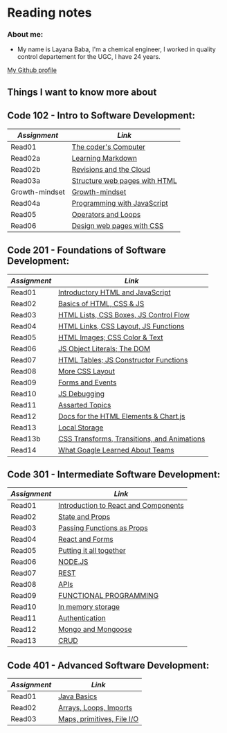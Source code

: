 # Reading notes

### About me:
* My name is Layana Baba, I'm a chemical engineer, I worked in quality control departement for the UGC, I have 24 years. 

[My Github profile](https://github.com/LayanaBaba)

## Things I want to know more about

## Code 102 - Intro to Software Development:

|     *Assignment*      |                  *Link*                             |
|-----------------------|-----------------------------------------------------|
|    Read01             |[The coder's Computer](Code-102/read01.md)           |
|    Read02a            |[Learning Markdown](Code-102/read02a.md)             |
|    Read02b            |[Revisions and the Cloud](Code-102/read02b.md)       |
|    Read03a            |[Structure web pages with HTML](Code-102/read03a.md) |
|    Growth-mindset     |[Growth-mindset](Code-102/Lab02.md)                  |
|    Read04a            |[Programming with JavaScript](Code-102/read04a.md)   | 
|    Read05             |[Operators and Loops](Code-102/read05.md)            | 
|    Read06             |[Design web pages with CSS](Code-102/read06.md)      |


## Code 201 - Foundations of Software Development:

|   *Assignment*   |                                 *Link*                                             |
|------------------|------------------------------------------------------------------------------------|
|    Read01        |[Introductory HTML and JavaScript](Code-201/read01.md)                              |
|    Read02        |[Basics of HTML, CSS & JS](Code-201/read02.md)                                      |
|    Read03        |[HTML Lists, CSS Boxes, JS Control Flow](Code-201/read03.md)                        |
|    Read04        |[HTML Links, CSS Layout, JS Functions](Code-201/read04.md)                          |
|    Read05        |[HTML Images; CSS Color & Text](Code-201/read05.md)                                 |
|    Read06        |[JS Object Literals; The DOM](Code-201/read06.md)                                   |
|    Read07        |[HTML Tables; JS Constructor Functions](Code-201/read07.md)                         |
|    Read08        |[More CSS Layout](Code-201/read08.md)                                               |
|    Read09        |[Forms and Events](Code-201/read09.md)                                              |
|    Read10        |[JS Debugging](Code-201/read10.md)                                                  |
|    Read11        |[Assarted Topics](Code-201/read11.md)                                               |
|    Read12        |[Docs for the HTML Elements & Chart.js](Code-201/read12.md)                         |
|    Read13        |[Local Storage](Code-201/read13.md)                                                 |
|    Read13b       |[CSS Transforms, Transitions, and Animations](Code-201/read13b.md)                  |
|    Read14        |[What Goagle Learned About Teams](Code-201/read14.md)                               |


## Code 301 - Intermediate Software Development:


|   *Assignment*   |                                 *Link*                                             |
|------------------|------------------------------------------------------------------------------------|
|    Read01        |[Introduction to React and Components](code-301/read01.md)                          |
|    Read02        |[State and Props](code-301/read02.md)                                               |
|    Read03        |[Passing Functions as Props](code-301/read03.md)                                    |
|    Read04        |[React and Forms](code-301/read04.md)                                               |
|    Read05        |[Putting it all together](code-301/read05.md)                                       |
|    Read06        |[NODE.JS](code-301/read06.md)                                                       |
|    Read07        |[REST](code-301/read07.md)                                                          |
|    Read08        |[APIs](code-301/read08.md)                                                          |
|    Read09        |[FUNCTIONAL PROGRAMMING](code-301/read09.md)                                        |
|    Read10        |[In memory storage](code-301/read10.md)                                             |
|    Read11        |[Authentication](code-301/read11.md)                                                |
|    Read12        |[Mongo and Mongoose](code-301/read12.md)                                            |
|    Read13        |[CRUD](code-301/read13.md)                                                          |


## Code 401 - Advanced Software Development:

|   *Assignment*   |                                 *Link*                                             |
|------------------|------------------------------------------------------------------------------------|
|    Read01        |[Java Basics](code-401/read01.md)                                                   |
|    Read02        |[ Arrays, Loops, Imports](code-401/read02.md)                                       |
|    Read03        |[ Maps, primitives, File I/O](code-401/read03.md)                                   |